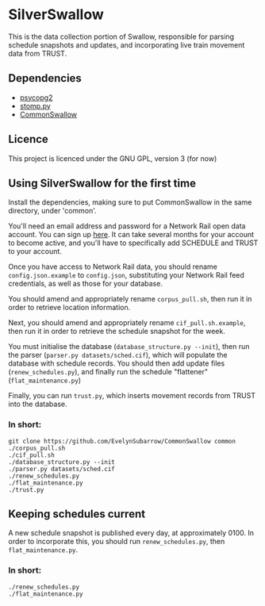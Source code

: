 # SilverSwallow
This is the data collection portion of Swallow, responsible for parsing schedule snapshots and updates, and incorporating
live train movement data from TRUST.

## Dependencies
* [psycopg2](https://pypi.org/project/psycopg2/)
* [stomp.py](https://pypi.org/project/stomp.py/)
* [CommonSwallow](https://github.com/EvelynSubarrow/CommonSwallow)

## Licence
This project is licenced under the GNU GPL, version 3 (for now)

## Using SilverSwallow for the first time
Install the dependencies, making sure to put CommonSwallow in the same directory, under 'common'.

You'll need an email address and password for a Network Rail open data account. You can sign up
[here](https://datafeeds.networkrail.co.uk/ntrod/login).
It can take several months for your account to become active, and you'll have to
specifically add SCHEDULE and TRUST to your account.

Once you have access to Network Rail data, you should rename `config.json.example` to `config.json`, substituting your
Network Rail feed credentials, as well as those for your database.

You should amend and appropriately rename `corpus_pull.sh`, then run it in order to retrieve location information.

Next, you should amend and appropriately rename `cif_pull.sh.example`, then run it in order to retrieve the schedule snapshot for the week.

You must initialise the database (`database_structure.py --init`), then run the parser (`parser.py datasets/sched.cif`), which will populate the
database with schedule records. You should then add update files (`renew_schedules.py`), and finally run the schedule
"flattener" (`flat_maintenance.py`)

Finally, you can run `trust.py`, which inserts movement records from TRUST into the database.

### In short:
```
git clone https://github.com/EvelynSubarrow/CommonSwallow common
./corpus_pull.sh
./cif_pull.sh
./database_structure.py --init
./parser.py datasets/sched.cif
./renew_schedules.py
./flat_maintenance.py
./trust.py
```

## Keeping schedules current
A new schedule snapshot is published every day, at approximately 0100. In order to incorporate this, you should run `renew_schedules.py`, then
`flat_maintenance.py`.

### In short:
```
./renew_schedules.py
./flat_maintenance.py
```
